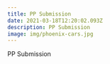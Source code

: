 ```yaml
---
title: PP Submission
date: 2021-03-18T12:20:02.093Z
description: PP Submission
image: img/phoenix-cars.jpg
---
```

PP Submission